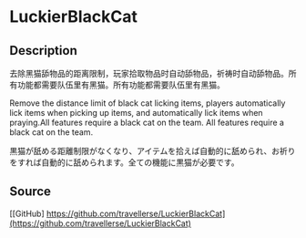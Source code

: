 # LuckierBlackCat

## Description
去除黑猫舔物品的距离限制，玩家拾取物品时自动舔物品，祈祷时自动舔物品。所有功能都需要队伍里有黑猫。所有功能都需要队伍里有黑猫。

Remove the distance limit of black cat licking items, players automatically lick items when picking up items, and automatically lick items when praying.All features require a black cat on the team. All features require a black cat on the team.

黒猫が舐める距離制限がなくなり、アイテムを拾えば自動的に舐められ、お祈りをすれば自動的に舐められます。全ての機能に黒猫が必要です。

## Source
[[GitHub] https://github.com/travellerse/LuckierBlackCat](https://github.com/travellerse/LuckierBlackCat)
